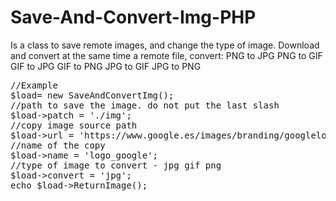 # Save-And-Convert-Img-PHP
Is a class to save remote images, and change the type of image.
Download and convert at the same time a remote file, convert:
PNG to JPG
PNG to GIF
GIF to JPG
GIF to PNG
JPG to GIF
JPG to PNG
<pre>
//Example
$load= new SaveAndConvertImg();
//path to save the image. do not put the last slash
$load->patch = './img';
//copy image source path
$load->url = 'https://www.google.es/images/branding/googlelogo/1x/googlelogo_color_272x92dp.png';
//name of the copy
$load->name = 'logo_google';
//type of image to convert - jpg gif png
$load->convert = 'jpg';
echo $load->ReturnImage();
</pre>
